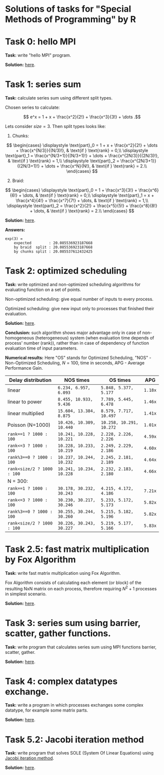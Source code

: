 # Solutions of tasks for "Special Methods of Programming" by R


# Task 0: hello MPI
**Task:** write "hello MPI" program.

**Solution:** [here](./task0_hello_mpi/src/main.rs).


# Task 1: series sum
**Task:** calculate series sum using different split types.

Chosen series to calculate:

$$ e^x = 1 + x + \frac{x^2}{2!} + \frac{x^3}{3!} + \dots .$$

Lets consider $size=3$. Then split types looks like:
1. Chunks:

$$
\begin{cases}
    \displaystyle \text{part}_0 = 1 + x + \frac{x^2}{2!} + \dots + \frac{x^{N/3}}{(N/3)!},       & \text{if } \text{rank} = 0,\\
    \displaystyle \text{part}_1 = \frac{x^{N/3+1}}{(N/3+1)!} + \dots + \frac{x^{2N/3}}{(2N/3)!}, & \text{if } \text{rank} = 1,\\
    \displaystyle \text{part}_2 = \frac{x^{2N/3+1}}{(2N/3+1)!} + \dots + \frac{x^N}{N!},         & \text{if } \text{rank} = 2.\\
\end{cases}
$$

2. Braid:

$$
\begin{cases}
    \displaystyle \text{part}_0 = 1 + \frac{x^3}{3!} + \frac{x^6}{6!} + \dots,              & \text{if } \text{rank} = 0,\\
    \displaystyle \text{part}_1 = x + \frac{x^4}{4!} + \frac{x^7}{7!} + \dots,              & \text{if } \text{rank} = 1,\\
    \displaystyle \text{part}_2 = \frac{x^2}{2!} + \frac{x^5}{5!} + \frac{x^8}{8!} + \dots, & \text{if } \text{rank} = 2.\\
\end{cases}
$$

**Solution:** [here](./task1_calc_series/src/main.rs).

**Answers:**
```
exp(3) =
    expected        : 20.085536923187668
    by braid  split : 20.085536923187668
    by chunks split : 20.085537612432425
```


# Task 2: optimized scheduling
**Task:** write optimized and non-optimized scheduling algorithms
for evaluating function on a set of points.

Non-optimized scheduling: give equal number of inputs to every process.

Optimized scheduling: give new input only to processes that finished their evaluation.

**Solution:** [here](./task2_optimized_scheduling/src/main.rs).

**Conclusion:** such algorithm shows major advantage only
in case of non-homogeneous (heterogeneous) system
(when evaluation time depends of process' number (rank)),
rather than in case of dependency of function evaluation time of input parameters.

**Numerical results:**
Here "OS" stands for Optimized Scheduling, "NOS" - Non-Optimized Scheduling,
$N=100$, time in seconds, APG - Average Performance Gain.

| Delay distribution         |        NOS times         |         OS times         |          APG          |
| -------------------------- | ------------------------ | ------------------------ | --------------------- |
| linear                     | `6.234, 6.957, 6.093`    | `5.848, 5.377, 5.177`    | `1.18x`               |
| linear to power            | `8.455, 10.933, 9.436`   | `7.789, 5.445, 6.478`    | `1.46x`               |
| linear multiplied          | `15.604, 13.384, 8.875`  | `8.579, 7.717, 10.497`   | `1.41x`               |
| Poisson (N=1000)           | `10.426, 10.309, 10.440` | `10.258, 10.291, 10.272` | `1.01x`               |
| `rank==1 ? 1000 : 100`     | `10.241, 10.228, 10.221` | `2.228, 2.226, 2.226`    | `4.59x`               |
| `rank<=3 ? 1000 : 100`     | `10.228, 10.233, 10.219` | `2.249, 2.229, 2.186`    | `4.60x`               |
| `rank%3==0 ? 1000 : 100`   | `10.237, 10.244, 10.232` | `2.245, 2.181, 2.189`    | `4.64x`               |
| `rank<size/2 ? 1000 : 100` | `10.241, 10.234, 10.228` | `2.232, 2.183, 2.180`    | `4.66x`               |
| N = 300:                   |                          |                          |                       |
| `rank==1 ? 1000 : 100`     | `30.178, 30.232, 30.243` | `4.215, 4.172, 4.186`    | `7.21x`               |
| `rank<=3 ? 1000 : 100`     | `30.230, 30.217, 30.246` | `5.233, 5.172, 5.173`    | `5.82x`               |
| `rank%3==0 ? 1000 : 100`   | `30.255, 30.244, 30.260` | `5.215, 5.182, 5.196`    | `5.82x`               |
| `rank<size/2 ? 1000 : 100` | `30.226, 30.243, 30.227` | `5.219, 5.177, 5.166`    | `5.83x`               |


# Task 2.5: fast matrix multiplication by Fox Algorithm
**Task:** write fast matrix multiplication using Fox Algorithm.

Fox Algorithm consists of calculating each element (or block) of the resulting NxN matrix on each process,
therefore requiring $N^2+1$ processes in simplest scenario.

**Solution:** [here](./task2.5_matrix_multiplication_by_fox_algorithm/src/main.rs).


# Task 3: series sum using barrier, scatter, gather functions.
**Task:** write program that calculates series sum
using MPI functions barrier, scatter, gather.

**Solution:** [here](./task3_series_sum_using_barrier_scatter_gather/src/main.rs).


# Task 4: complex datatypes exchange.
**Task:** write a program in which processes
exchanges some complex datatype, for example some matrix parts.

**Solution:** [here](./task4_complex_data_types_exchange/src/main.rs).


# Task 5.2: Jacobi iteration method
**Task:** write program that solves SOLE (System Of Linear Equations)
using [Jacobi iteration method](https://en.wikipedia.org/wiki/Jacobi_method).

**Solution:** [here](./task5.2_jacobi_iteration_method/src/main.rs).

